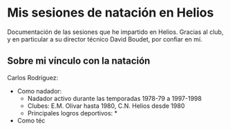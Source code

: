 # Mis sesiones de natación en Helios

Documentación de las sesiones que he impartido en Helios. Gracias al club, y en particular a su director técnico David Boudet, por confiar en mí.

## Sobre mi vínculo con la natación

Carlos Rodríguez:

* Como nadador:
  - Nadador activo durante las temporadas 1978-79 a 1997-1998
  - Clubes: E.M. Olivar hasta 1980, C.N. Helios desde 1980
  - Principales logros deportivos:
    *
* Como téc
